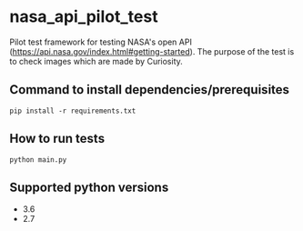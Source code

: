 # nasa_api_pilot_test
Pilot test framework for testing NASA's open API (https://api.nasa.gov/index.html#getting-started). The purpose of the test is to check images which are made by Curiosity.


## Command to install dependencies/prerequisites

```
pip install -r requirements.txt
```

## How to run tests

```
python main.py
```

## Supported python versions

  * 3.6
  * 2.7
